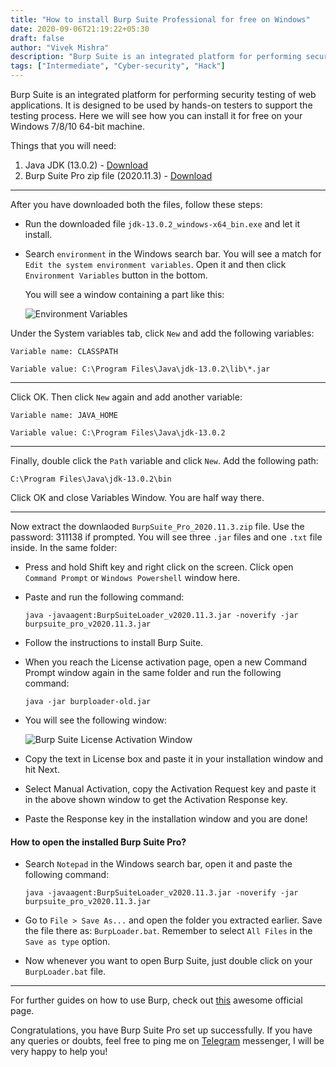 ```yaml
---
title: "How to install Burp Suite Professional for free on Windows"
date: 2020-09-06T21:19:22+05:30
draft: false
author: "Vivek Mishra"
description: "Burp Suite is an integrated platform for performing security testing of web applications. It is designed to be used by hands-on testers to support the testing process. Here we will see how you can install it for free on your Windows 7/8/10 64-bit machine."
tags: ["Intermediate", "Cyber-security", "Hack"]
---
```


Burp Suite is an integrated platform for performing security testing of web applications. It is designed to be used by hands-on testers to support the testing process. Here we will see how you can install it for free on your Windows 7/8/10 64-bit machine.

Things that you will need:

1. Java JDK (13.0.2) - [Download](https://www.filehorse.com/download-java-development-kit-64/46499/download/)
2. Burp Suite Pro zip file (2020.11.3) - [Download](https://t.me/burpsuite/172)

---

After you have downloaded both the files, follow these steps:

- Run the downloaded file `jdk-13.0.2_windows-x64_bin.exe` and let it install.

- Search `environment` in the Windows search bar. You will see a match for `Edit the system environment variables`. Open it and then click `Environment Variables` button in the bottom.

  You will see a window containing a part like this:

  ![Environment Variables](https://www.linkpicture.com/q/variables.png)

Under the System variables tab, click `New` and add the following variables:

`Variable name: CLASSPATH`

`Variable value: C:\Program Files\Java\jdk-13.0.2\lib\*.jar`

---

Click OK. Then click `New` again and add another variable:

`Variable name: JAVA_HOME`

`Variable value: C:\Program Files\Java\jdk-13.0.2`

---

Finally, double click the `Path` variable and click `New`. Add the following path:

`C:\Program Files\Java\jdk-13.0.2\bin`

Click OK and close Variables Window. You are half way there.

---

Now extract the downlaoded `BurpSuite_Pro_2020.11.3.zip` file. Use the password: 311138 if prompted. You will see three `.jar` files and one `.txt` file inside. In the same folder:

- Press and hold Shift key and right click on the screen. Click open `Command Prompt` or `Windows Powershell` window here.
- Paste and run the following command:

  `java -javaagent:BurpSuiteLoader_v2020.11.3.jar -noverify -jar burpsuite_pro_v2020.11.3.jar`

- Follow the instructions to install Burp Suite.
- When you reach the License activation page, open a new Command Prompt window again in the same folder and run the following command:

  `java -jar burploader-old.jar`

- You will see the following window:

  ![Burp Suite License Activation Window](https://www.linkpicture.com/q/activation.png)

- Copy the text in License box and paste it in your installation window and hit Next.
- Select Manual Activation, copy the Activation Request key and paste it in the above shown window to get the Activation Response key.
- Paste the Response key in the installation window and you are done!

#### How to open the installed Burp Suite Pro?

- Search `Notepad` in the Windows search bar, open it and paste the following command:

  `java -javaagent:BurpSuiteLoader_v2020.11.3.jar -noverify -jar burpsuite_pro_v2020.11.3.jar`

- Go to `File > Save As...` and open the folder you extracted earlier. Save the file there as: `BurpLoader.bat`. Remember to select `All Files` in the `Save as type` option.
- Now whenever you want to open Burp Suite, just double click on your `BurpLoader.bat` file.

---

For further guides on how to use Burp, check out [this](https://portswigger.net/burp/documentation/desktop/getting-started "PortSwigger page") awesome official page.

Congratulations, you have Burp Suite Pro set up successfully. If you have any queries or doubts, feel free to ping me on [Telegram](https://t.me/vvekm) messenger, I will be very happy to help you!
